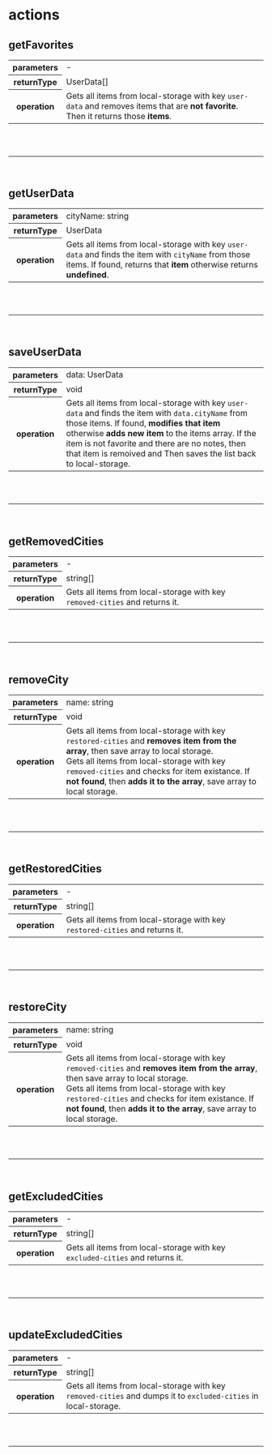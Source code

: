 # actions

## getFavorites
<table>
  <tr>
    <th>parameters</th>
    <td>-</td>
  </tr>
  <tr>
    <th>returnType</th>
    <td>UserData[]</td>
  </tr>
  <tr>
    <th>operation</th>
    <td>Gets all items from local-storage with key <code>user-data</code> and removes items that are <strong>not favorite</strong>. Then it returns those <strong>items</strong>.</td>
  </tr>
</table>

<br />
<br />

___

<br />

## getUserData
<table>
  <tr>
    <th>parameters</th>
    <td>cityName: string</td>
  </tr>
  <tr>
    <th>returnType</th>
    <td>UserData</td>
  </tr>
  <tr>
    <th>operation</th>
    <td>Gets all items from local-storage with key <code>user-data</code> and finds the item with <code>cityName</code> from those items. If found, returns that <strong>item</strong> otherwise returns <strong>undefined</strong>.</td>
  </tr>
</table>

<br />
<br />

___

<br />

## saveUserData
<table>
  <tr>
    <th>parameters</th>
    <td>data: UserData</td>
  </tr>
  <tr>
    <th>returnType</th>
    <td>void</td>
  </tr>
  <tr>
    <th>operation</th>
    <td>Gets all items from local-storage with key <code>user-data</code> and finds the item with <code>data.cityName</code> from those items. If found, <strong>modifies that item</strong> otherwise <strong>adds new item</strong> to the items array. If the item is not favorite and there are no notes, then that item is remoived and Then saves the list back to local-storage.</td>
  </tr>
</table>

<br />
<br />

___

<br />

## getRemovedCities
<table>
  <tr>
    <th>parameters</th>
    <td>-</td>
  </tr>
  <tr>
    <th>returnType</th>
    <td>string[]</td>
  </tr>
  <tr>
    <th>operation</th>
    <td>Gets all items from local-storage with key <code>removed-cities</code> and returns it.</td>
  </tr>
</table>

<br />
<br />

___

<br />

## removeCity
<table>
  <tr>
    <th>parameters</th>
    <td>name: string</td>
  </tr>
  <tr>
    <th>returnType</th>
    <td>void</td>
  </tr>
  <tr>
    <th>operation</th>
    <td>Gets all items from local-storage with key <code>restored-cities</code> and <strong>removes item from the array</strong>, then save array to local storage.<br />Gets all items from local-storage with key <code>removed-cities</code> and checks for item existance. If <strong>not found</strong>, then <strong>adds it to the array</strong>, save array to local storage.</td>
  </tr>
</table>

<br />
<br />

___

<br />

## getRestoredCities
<table>
  <tr>
    <th>parameters</th>
    <td>-</td>
  </tr>
  <tr>
    <th>returnType</th>
    <td>string[]</td>
  </tr>
  <tr>
    <th>operation</th>
    <td>Gets all items from local-storage with key <code>restored-cities</code> and returns it.</td>
  </tr>
</table>

<br />
<br />

___

<br />

## restoreCity
<table>
  <tr>
    <th>parameters</th>
    <td>name: string</td>
  </tr>
  <tr>
    <th>returnType</th>
    <td>void</td>
  </tr>
  <tr>
    <th>operation</th>
    <td>Gets all items from local-storage with key <code>removed-cities</code> and <strong>removes item from the array</strong>, then save array to local storage.<br />Gets all items from local-storage with key <code>restored-cities</code> and checks for item existance. If <strong>not found</strong>, then <strong>adds it to the array</strong>, save array to local storage.</td>
  </tr>
</table>

<br />
<br />

___

<br />

## getExcludedCities
<table>
  <tr>
    <th>parameters</th>
    <td>-</td>
  </tr>
  <tr>
    <th>returnType</th>
    <td>string[]</td>
  </tr>
  <tr>
    <th>operation</th>
    <td>Gets all items from local-storage with key <code>excluded-cities</code> and returns it.</td>
  </tr>
</table>

<br />
<br />

___

<br />

## updateExcludedCities
<table>
  <tr>
    <th>parameters</th>
    <td>-</td>
  </tr>
  <tr>
    <th>returnType</th>
    <td>string[]</td>
  </tr>
  <tr>
    <th>operation</th>
    <td>Gets all items from local-storage with key <code>removed-cities</code> and dumps it to <code>excluded-cities</code> in local-storage.</td>
  </tr>
</table>

<br />
<br />

___

<br />
